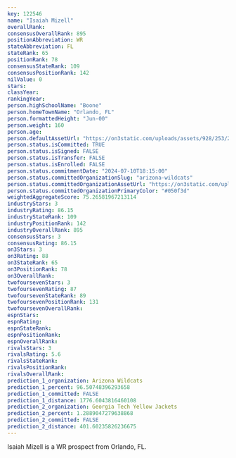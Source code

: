 ```yaml
---
key: 122546
name: "Isaiah Mizell"
overallRank: 
consensusOverallRank: 895
positionAbbreviation: WR
stateAbbreviation: FL
stateRank: 65
positionRank: 78
consensusStateRank: 109
consensusPositionRank: 142
nilValue: 0
stars: 
classYear: 
rankingYear: 
person.highSchoolName: "Boone"
person.homeTownName: "Orlando, FL"
person.formattedHeight: "Jun-00"
person.weight: 160
person.age: 
person.defaultAssetUrl: "https://on3static.com/uploads/assets/928/253/253928.png"
person.status.isCommitted: TRUE
person.status.isSigned: FALSE
person.status.isTransfer: FALSE
person.status.isEnrolled: FALSE
person.status.commitmentDate: "2024-07-10T18:15:00"
person.status.committedOrganizationSlug: "arizona-wildcats"
person.status.committedOrganizationAssetUrl: "https://on3static.com/uploads/assets/752/149/149752.svg"
person.status.committedOrganizationPrimaryColor: "#050f3d"
weightedAggregateScore: 75.26581967213114
industryStars: 3
industryRating: 86.15
industryStateRank: 109
industryPositionRank: 142
industryOverallRank: 895
consensusStars: 3
consensusRating: 86.15
on3Stars: 3
on3Rating: 88
on3StateRank: 65
on3PositionRank: 78
on3OverallRank: 
twofoursevenStars: 3
twofoursevenRating: 87
twofoursevenStateRank: 89
twofoursevenPositionRank: 131
twofoursevenOverallRank: 
espnStars: 
espnRating: 
espnStateRank: 
espnPositionRank: 
espnOverallRank: 
rivalsStars: 3
rivalsRating: 5.6
rivalsStateRank: 
rivalsPositionRank: 
rivalsOverallRank: 
prediction_1_organization: Arizona Wildcats
prediction_1_percent: 96.50748396293658
prediction_1_committed: FALSE
prediction_1_distance: 1776.6043816460108
prediction_2_organization: Georgia Tech Yellow Jackets
prediction_2_percent: 1.2889047279638868
prediction_2_committed: FALSE
prediction_2_distance: 401.60235826236675
---
```

Isaiah Mizell is a WR prospect from Orlando, FL.